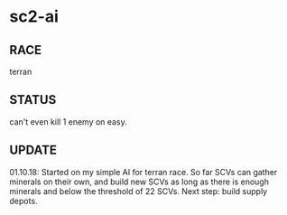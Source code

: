 # sc2-ai
RACE
--------------------------------------
terran

STATUS
--------------------------------------
can't even kill 1 enemy on easy.

UPDATE
--------------------------------------
01.10.18: Started on my simple AI for terran race. So far SCVs can gather minerals on their own, and build new SCVs as long as there is enough minerals and below the threshold of 22 SCVs. Next step: build supply depots.
